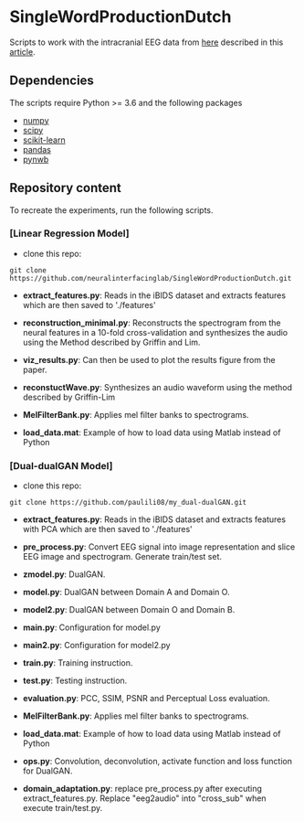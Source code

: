 # SingleWordProductionDutch

Scripts to work with the intracranial EEG data from [here](https://osf.io/nrgx6/) described in this [article](https://www.nature.com/articles/s41597-022-01542-9).

## Dependencies
The scripts require Python >= 3.6 and the following packages
* [numpy](http://www.numpy.org/)
* [scipy](https://www.scipy.org/scipylib/index.html)
* [scikit-learn](https://scikit-learn.org/stable/)
* [pandas](https://pandas.pydata.org/) 
* [pynwb](https://github.com/NeurodataWithoutBorders/pynwb)

## Repository content
To recreate the experiments, run the following scripts.
### [Linear Regression Model]
* clone this repo:
```commandline
git clone https://github.com/neuralinterfacinglab/SingleWordProductionDutch.git
```
* __extract_features.py__: Reads in the iBIDS dataset and extracts features which are then saved to './features'

* __reconstruction_minimal.py__: Reconstructs the spectrogram from the neural features in a 10-fold cross-validation and synthesizes the audio using the Method described by Griffin and Lim.

* __viz_results.py__: Can then be used to plot the results figure from the paper.

* __reconstuctWave.py__: Synthesizes an audio waveform using the method described by Griffin-Lim

* __MelFilterBank.py__: Applies mel filter banks to spectrograms.

* __load_data.mat__: Example of how to load data using Matlab instead of Python

### [Dual-dualGAN Model]
* clone this repo:
```commandline
git clone https://github.com/paulili08/my_dual-dualGAN.git
```
* __extract_features.py__: Reads in the iBIDS dataset and extracts features with PCA which are then saved to './features'

* __pre_process.py__: Convert EEG signal into image representation and slice EEG image and spectrogram. Generate train/test set.

* __zmodel.py__: DualGAN.

* __model.py__: DualGAN between Domain A and Domain O.

* __model2.py__: DualGAN between Domain O and Domain B.

* __main.py__: Configuration for model.py

* __main2.py__: Configuration for model2.py

* __train.py__: Training instruction.

* __test.py__: Testing instruction.

* __evaluation.py__: PCC, SSIM, PSNR and Perceptual Loss evaluation.

* __MelFilterBank.py__: Applies mel filter banks to spectrograms.

* __load_data.mat__: Example of how to load data using Matlab instead of Python

* __ops.py__: Convolution, deconvolution, activate function and loss function for DualGAN.

* __domain_adaptation.py__: replace pre_process.py after executing extract_features.py. Replace "eeg2audio" into "cross_sub" when execute train/test.py.